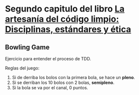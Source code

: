 


# Segundo capitulo del libro [La artesanía del código limpio: Disciplinas, estándares y ética](https://www.amazon.com/-/es/Robert-C-Martin/dp/8441544999/ref=sr_1_1?__mk_es_US=%C3%85M%C3%85%C5%BD%C3%95%C3%91&crid=3TLKMGCNEV9YB&keywords=artesania+del+codigo+limpio&qid=1659231334&sprefix=artesania+del+codico+limpio%2Caps%2C209&sr=8-1)

## Bowling Game

Ejercicio para entender el proceso de TDD.

Reglas del juego:

1. Si de derriba los bolos con la primera bola, se hace un **pleno**.
2. Si se derriban los 10 bolos con 2 bolas, **semipleno**.
3. Si la bola se va por el canal, 0 puntos.


